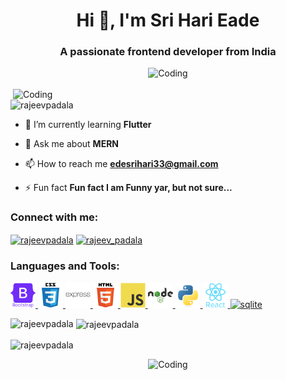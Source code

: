 <div align="center">
<h1>Hi 👋, I'm Sri Hari Eade</h1>
<h3>A passionate frontend developer from India</h3>
<img alt="Coding" width="750" src="https://camo.githubusercontent.com/56362def1bbc81d47e30e00d1f680d6698e05f1175c47957ef4a058ff3a840d5/68747470733a2f2f6c66736f6c7574696f6e732e6e65742f77702d636f6e74656e742f75706c6f6164732f323032312f31322f46756c6c2d537461636b2d446576656c6f706d656e742d46656174757265642d496d6167652d4c6576656c466976652d536f6c7574696f6e732e676966"></div>
</br>
<img align="right" alt="Coding" width="500" src="https://miro.medium.com/v2/resize:fit:800/1*eg4zTacGA7wQfxNJ7BgOCw.jpeg">

<p align="left"> <img src="https://komarev.com/ghpvc/?username=rajeevpadala&label=Profile%20views&color=0e75b6&style=flat" alt="rajeevpadala" /> </p>

- 🌱 I’m currently learning **Flutter**

- 💬 Ask me about **MERN**

- 📫 How to reach me **edesrihari33@gmail.com**

- ⚡ Fun fact **Fun fact I am Funny yar, but not sure...**

<h3 align="left">Connect with me:</h3>
<p align="left">
<a href="https://www.linkedin.com/in/sri-hari-eade-359457117/" target="blank"><img align="center" src="https://raw.githubusercontent.com/rahuldkjain/github-profile-readme-generator/master/src/images/icons/Social/linked-in-alt.svg" alt="rajeevpadala" height="30" width="40" /></a>
<a href="https://www.instagram.com/its._.me._.ede" target="blank"><img align="center" src="https://raw.githubusercontent.com/rahuldkjain/github-profile-readme-generator/master/src/images/icons/Social/instagram.svg" alt="rajeev_padala" height="30" width="40" /></a>
</p>

<h3 align="left">Languages and Tools:</h3>
<p align="left"> <a href="https://getbootstrap.com" target="_blank" rel="noreferrer"> <img src="https://raw.githubusercontent.com/devicons/devicon/master/icons/bootstrap/bootstrap-plain-wordmark.svg" alt="bootstrap" width="40" height="40"/> </a> <a href="https://www.w3schools.com/css/" target="_blank" rel="noreferrer"> <img src="https://raw.githubusercontent.com/devicons/devicon/master/icons/css3/css3-original-wordmark.svg" alt="css3" width="40" height="40"/> </a> <a href="https://expressjs.com" target="_blank" rel="noreferrer"> <img src="https://raw.githubusercontent.com/devicons/devicon/master/icons/express/express-original-wordmark.svg" alt="express" width="40" height="40"/> </a> <a href="https://www.w3.org/html/" target="_blank" rel="noreferrer"> <img src="https://raw.githubusercontent.com/devicons/devicon/master/icons/html5/html5-original-wordmark.svg" alt="html5" width="40" height="40"/> </a> <a href="https://developer.mozilla.org/en-US/docs/Web/JavaScript" target="_blank" rel="noreferrer"> <img src="https://raw.githubusercontent.com/devicons/devicon/master/icons/javascript/javascript-original.svg" alt="javascript" width="40" height="40"/> </a> <a href="https://nodejs.org" target="_blank" rel="noreferrer"> <img src="https://raw.githubusercontent.com/devicons/devicon/master/icons/nodejs/nodejs-original-wordmark.svg" alt="nodejs" width="40" height="40"/> </a> <a href="https://www.python.org" target="_blank" rel="noreferrer"> <img src="https://raw.githubusercontent.com/devicons/devicon/master/icons/python/python-original.svg" alt="python" width="40" height="40"/> </a> <a href="https://reactjs.org/" target="_blank" rel="noreferrer"> <img src="https://raw.githubusercontent.com/devicons/devicon/master/icons/react/react-original-wordmark.svg" alt="react" width="40" height="40"/> </a> <a href="https://www.sqlite.org/" target="_blank" rel="noreferrer"> <img src="https://www.vectorlogo.zone/logos/sqlite/sqlite-icon.svg" alt="sqlite" width="40" height="40"/> </a> </p>

<p><img align="left" src="https://github-readme-stats.vercel.app/api/top-langs?username=Esh527&show_icons=true&locale=en&layout=compact" alt="rajeevpadala" /></p>

<p>&nbsp;<img align="center" src="https://github-readme-stats.vercel.app/api?username=rajeevpadala&show_icons=true&locale=en" alt="rajeevpadala" /></p>

<p><img align="center" src="https://github-readme-streak-stats.herokuapp.com/?user=rajeevpadala&" alt="rajeevpadala" /></p>
<div align="center" >
<img alt="Coding" width="400" src="https://camo.githubusercontent.com/981201c7304431ca41ef0df9cde5ef444dbaa5b6eacbe74f35887f600247ca33/68747470733a2f2f6d656469612e74656e6f722e636f6d2f6262624e367855464c715941414141692f7468616e6b732e676966"> </div>
